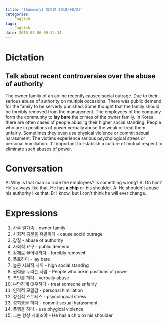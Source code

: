 ```yaml
---
title: '[Summary] 입트영 2018/08/02'
categories:
  - English
tags:
  - English
date: 2018-08-06 09:32:34
---
```


# Dictation
## Talk about recent controversies over the abuse of authority

The owner family of an airline recently caused social outrage. Due to their serious abuse of authority on multiple occasions. There was public demend for the family to be serverly punished. Some thought that the family should be forcibly removed from the management. The employees of the company form the community to **lay bare** the crimes of the owner family. In Korea, there are often cases of people abusing their higher social standing. People who are in positions of power verbally abuse the weak or treat them unfairly. Sometimes they even use physical violence or commit sexual harassment. The victims experience serious psychological stress or personal humiliation. It't important to establish a culture of mutual respect to eliminate such abuses of power.

# Conversation
A: Why is that man so rude the employees? Is something wrong?
B: Oh him? He's always like that. He has **a chip** on his shoulder.
A: He shouldn't abuse his authority like that.
B: I know, but I don't think he will ever change.

# Expressions
1. 사주 일가족 - owner family
2. 사회적 공분을 유발하다 - cause social outrage
3. 갑질 - abuse of authority
4. 사회적 요구 - public demend
5. 강제로 끌어내리다 - forcibly removed
6. 폭로하다 - lay bare
7. 높은 사회적 지위 - high social standing
8. 권력을 누리는 사람 - People who are in positions of power
9. 폭언를 하다 - verbally abuse
10. 부당하게 대우하다 - treat someone unfairly
11. 인격적 모멸감 - personal himiliation
12. 정신적 스트레스 - psycological stress
13. 성희롱을 하다 - commit sexual harassment
14. 폭행을 하다 - use phygical violence
15. 그는 항상 시비조야 - He has a chip on his shoulder
